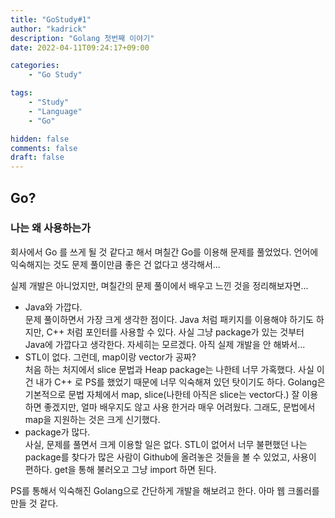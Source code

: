 ```yaml
---
title: "GoStudy#1"
author: "kadrick"
description: "Golang 첫번째 이야기"
date: 2022-04-11T09:24:17+09:00

categories:
    - "Go Study"

tags:
    - "Study"
    - "Language"
    - "Go"

hidden: false
comments: false
draft: false
---
```


## Go?

### 나는 왜 사용하는가
회사에서 Go 를 쓰게 될 것 같다고 해서 며칠간 Go를 이용해 문제를 풀었었다. 언어에 익숙해지는 것도 문제 풀이만큼 좋은 건 없다고 생각해서...  

실제 개발은 아니었지만, 며칠간의 문제 풀이에서 배우고 느낀 것을 정리해보자면...

* Java와 가깝다.  
  문제 풀이하면서 가장 크게 생각한 점이다. 
  Java 처럼 패키지를 이용해야 하기도 하지만, C++ 처럼 포인터를 사용할 수 있다.
  사실 그냥 package가 있는 것부터 Java에 가깝다고 생각한다. 자세히는 모르겠다. 아직 실제 개발을 안 해봐서...
* STL이 없다. 그런데, map이랑 vector가 공짜?  
  처음 하는 처지에서 slice 문법과 Heap package는 나한테 너무 가혹했다. 사실 이건 내가 C++ 로 PS를 했었기 때문에 너무 익숙해져 있던 탓이기도 하다. Golang은 기본적으로 문법 자체에서 map, slice(나한테 아직은 slice는 vector다.) 잘 이용하면 좋겠지만, 얼마 배우지도 않고 사용 한거라 매우 어려웠다. 그래도, 문법에서 map을 지원하는 것은 크게 신기했다.
* package가 많다.  
  사실, 문제를 풀면서 크게 이용할 일은 없다. STL이 없어서 너무 불편했던 나는 package를 찾다가 많은 사람이 Github에 올려놓은 것들을 볼 수 있었고, 사용이 편하다. get을 통해 불러오고 그냥 import 하면 된다.

PS를 통해서 익숙해진 Golang으로 간단하게 개발을 해보려고 한다. 아마 웹 크롤러를 만들 것 같다.

